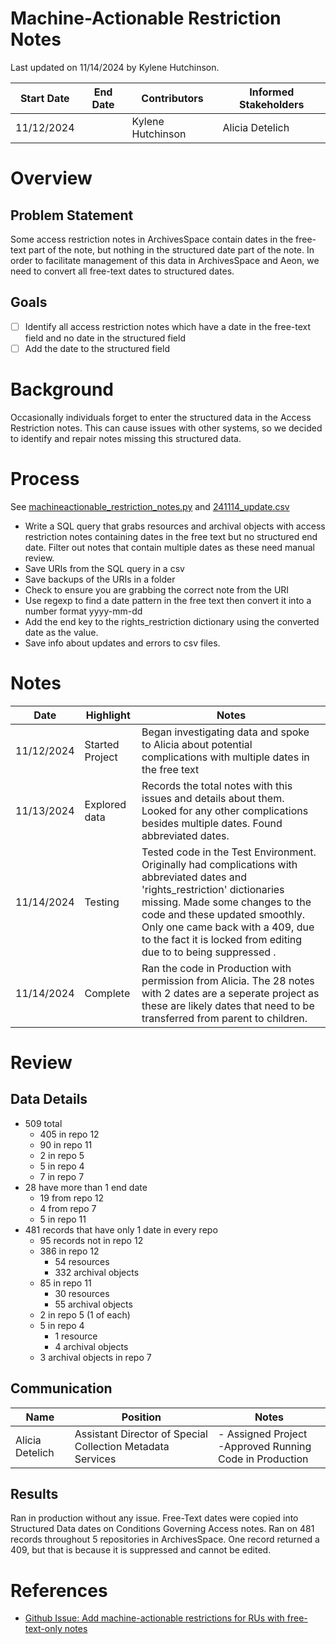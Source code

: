 # Machine-Actionable Restriction Notes
Last updated on 11/14/2024 by Kylene Hutchinson.

| Start Date | End Date | Contributors      | Informed Stakeholders |
| ---------- | -------- | ----------------- | --------------------- |
| 11/12/2024 |          | Kylene Hutchinson | Alicia Detelich       |
# Overview
## Problem Statement
Some access restriction notes in ArchivesSpace contain dates in the free-text part of the note, but nothing in the structured date part of the note. In order to facilitate management of this data in ArchivesSpace and Aeon, we need to convert all free-text dates to structured dates.
## Goals
 - [ ] Identify all access restriction notes which have a date in the free-text field and no date in the structured field
- [ ]  Add the date to the structured field
# Background
Occasionally individuals forget to enter the structured data in the Access Restriction notes. This can cause issues with other systems, so we decided to identify and repair notes missing this structured data.

# Process
See [machineactionable_restriction_notes.py](machineactionable_restriction_notes.py) and [241114_update.csv](241114_update.csv)
- Write a SQL query that grabs resources and archival objects with access restriction notes containing dates in the free text but no structured end date. Filter out notes that contain multiple dates as these need manual review.
- Save URIs from the SQL query in a csv
- Save backups of the URIs in a folder
- Check to ensure you are grabbing the correct note from the URI
- Use regexp to find a date pattern in the free text then convert it into a number format yyyy-mm-dd
- Add the end key to the rights_restriction dictionary using the converted date as the value.
- Save info about updates and errors to csv files.
# Notes

| Date       | Highlight       | Notes                                                                                                                                                                                                                                                                                                  |
| ---------- | --------------- | ------------------------------------------------------------------------------------------------------------------------------------------------------------------------------------------------------------------------------------------------------------------------------------------------------ |
| 11/12/2024 | Started Project | Began investigating data and spoke to Alicia about potential complications with multiple dates in the free text                                                                                                                                                                                        |
| 11/13/2024 | Explored data   | Records the total notes with this issues and details about them. Looked for any other complications besides multiple dates. Found abbreviated dates.                                                                                                                                                   |
| 11/14/2024 | Testing         | Tested code in the Test Environment. Originally had complications with abbreviated dates and 'rights_restriction' dictionaries missing. Made some changes to the code and these updated smoothly. Only one came back with a 409, due to the fact it is locked from editing due to to being suppressed . |
| 11/14/2024 | Complete | Ran the code in Production with permission from Alicia. The 28 notes with 2 dates are a seperate project as these are likely dates that need to be transferred from parent to children. |

# Review

## Data Details
- 509 total
	- 405 in repo 12
	- 90 in repo 11
	- 2 in repo 5
	- 5 in repo 4
	- 7 in repo 7
- 28 have more than 1 end date
	- 19 from repo 12
	- 4 from repo 7
	- 5 in repo 11
- 481 records that have only 1 date in every repo
	- 95 records not in repo 12
	- 386 in repo 12
		- 54 resources
		- 332 archival objects
	- 85 in repo 11
		- 30 resources
		- 55 archival objects
	- 2 in repo 5 (1 of each)
	- 5 in repo 4
		- 1 resource
		- 4 archival objects
	- 3 archival objects in repo 7
## Communication
| Name            | Position                                                   | Notes                                                      |
| --------------- | ---------------------------------------------------------- | ---------------------------------------------------------- |
| Alicia Detelich | Assistant Director of Special Collection Metadata Services | - Assigned Project<br>-Approved Running Code in Production |
## Results
Ran in production without any issue. Free-Text dates were copied into Structured Data dates on Conditions Governing Access notes. Ran on 481 records throughout 5 repositories in ArchivesSpace. One record returned a 409, but that is because it is suppressed and cannot be edited. 

# References

- [Github Issue: Add machine-actionable restrictions for RUs with free-text-only notes](https://github.com/orgs/Yale-DMAC/projects/1/views/1?pane=issue&itemId=23638969)